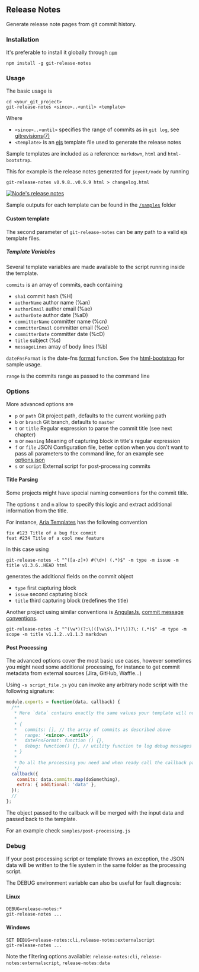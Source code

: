 ## Release Notes

Generate release note pages from git commit history.

### Installation

It's preferable to install it globally through [`npm`](https://www.npmjs.com/package/git-release-notes)

    npm install -g git-release-notes

### Usage

The basic usage is

    cd <your_git_project>
    git-release-notes <since>..<until> <template>

Where

* `<since>..<until>` specifies the range of commits as in `git log`, see [gitrevisions(7)](http://www.kernel.org/pub/software/scm/git/docs/gitrevisions.html)
* `<template>` is an [ejs](https://github.com/visionmedia/ejs) template file used to generate the release notes

Sample templates are included as a reference: `markdown`, `html` and `html-bootstrap`.

This for example is the release notes generated for `joyent/node` by running

    git-release-notes v0.9.8..v0.9.9 html > changelog.html

[<img src="https://github.com/ariatemplates/git-release-notes/raw/master/samples/node_thumb.png" alt="Node's release notes">](https://github.com/ariatemplates/git-release-notes/raw/master/samples/node.png)

Sample outputs for each template can be found in the [`/samples`](https://github.com/ariatemplates/git-release-notes/tree/master/samples) folder

#### Custom template

The second parameter of `git-release-notes` can be any path to a valid ejs template files.

##### Template Variables

Several template variables are made available to the script running inside the template.

`commits` is an array of commits, each containing

* `sha1` commit hash (%H)
* `authorName` author name (%an)
* `authorEmail` author email (%ae)
* `authorDate` author date (%aD)
* `committerName` committer name (%cn)
* `committerEmail` committer email (%ce)
* `committerDate` committer date (%cD)
* `title` subject (%s)
* `messageLines` array of body lines (%b)

`dateFnsFormat` is the date-fns [format](https://date-fns.org/docs/format) function. See the [html-bootstrap](https://github.com/ariatemplates/git-release-notes/blob/master/templates/html-bootstrap.ejs) for sample usage.

`range` is the commits range as passed to the command line

### Options

More advanced options are

* `p` or `path` Git project path, defaults to the current working path
* `b` or `branch` Git branch, defaults to `master`
* `t` or `title` Regular expression to parse the commit title (see next chapter)
* `m` or `meaning` Meaning of capturing block in title's regular expression
* `f` or `file` JSON Configuration file, better option when you don't want to pass all parameters to the command line, for an example see [options.json](https://github.com/ariatemplates/git-release-notes/blob/master/options.json)
* `s` or `script` External script for post-processing commits

#### Title Parsing

Some projects might have special naming conventions for the commit title.

The options `t` and `m` allow to specify this logic and extract additional information from the title.

For instance, [Aria Templates](https://github.com/ariatemplates/ariatemplates) has the following convention

    fix #123 Title of a bug fix commit
    feat #234 Title of a cool new feature

In this case using

```
git-release-notes -t "^([a-z]+) #(\d+) (.*)$" -m type -m issue -m title v1.3.6..HEAD html
```

generates the additional fields on the commit object

* `type` first capturing block
* `issue` second capturing block
* `title` third capturing block (redefines the title)


Another project using similar conventions is [AngularJs](https://github.com/angular/angular.js), [commit message conventions](https://docs.google.com/document/d/1QrDFcIiPjSLDn3EL15IJygNPiHORgU1_OOAqWjiDU5Y/edit#).

```
git-release-notes -t "^(\w*)(?:\(([\w\$\.]*)\))?\: (.*)$" -m type -m scope -m title v1.1.2..v1.1.3 markdown
```

#### Post Processing

The advanced options cover the most basic use cases, however sometimes you might need some additional processing, for instance to get commit metadata from external sources (Jira, GitHub, Waffle...)

Using `-s script_file.js` you can invoke any arbitrary node script with the following signature:

```js
module.exports = function(data, callback) {
  /**
   * Here `data` contains exactly the same values your template will normally receive. e.g.
   *
   * {
   *   commits: [], // the array of commits as described above
   *   range: '<since>..<until>',
   *   dateFnsFormat: function () {},
   *   debug: function() {}, // utility function to log debug messages
   * }
   *
   * Do all the processing you need and when ready call the callback passing the new data structure
   */
  callback({
    commits: data.commits.map(doSomething),
    extra: { additional: 'data' },
  });
  //
};
```

The object passed to the callback will be merged with the input data and passed back to the template.

For an example check `samples/post-processing.js`

### Debug
If your post processing script or template throws an exception, the JSON data will be written to the file system in the same folder as the processing script.

The DEBUG environment variable can also be useful for fault diagnosis:

#### Linux
    DEBUG=release-notes:*
    git-release-notes ...

#### Windows

    SET DEBUG=release-notes:cli,release-notes:externalscript
    git-release-notes ...

Note the filtering options available: `release-notes:cli`, `release-notes:externalscript`, `release-notes:data`
